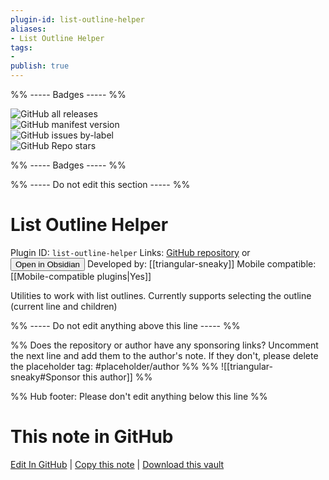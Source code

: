 ```yaml
---
plugin-id: list-outline-helper
aliases:
- List Outline Helper
tags: 
- 
publish: true
---
```


%% ----- Badges ----- %%

![GitHub all releases](https://img.shields.io/github/downloads/triangular-sneaky/obsidian-list-outline-helper/total?color=573E7A&logo=github&style=for-the-badge)   
![GitHub manifest version](https://img.shields.io/github/manifest-json/v/triangular-sneaky/obsidian-list-outline-helper?color=573E7A&logo=github&style=for-the-badge)   
![GitHub issues by-label](https://img.shields.io/github/issues/triangular-sneaky/obsidian-list-outline-helper/help%20wanted?color=573E7A&logo=github&style=for-the-badge)   
![GitHub Repo stars](https://img.shields.io/github/stars/triangular-sneaky/obsidian-list-outline-helper?color=573E7A&logo=github&style=for-the-badge)

%% ----- Badges ----- %%

%% ----- Do not edit this section ----- %%

# List Outline Helper

Plugin ID: `list-outline-helper`
Links: [GitHub repository](https://github.com/triangular-sneaky/obsidian-list-outline-helper) or [<button id=HH>Open in Obsidian</button>](obsidian://show-plugin?id=list-outline-helper)
Developed by: [[triangular-sneaky]]
Mobile compatible: [[Mobile-compatible plugins|Yes]]

Utilities to work with list outlines. Currently supports selecting the outline (current line and children)

%% ----- Do not edit anything above this line ----- %% 

%% Does the repository or author have any sponsoring links? Uncomment the next line and add them to the author's note. If they don't, please delete the placeholder tag: #placeholder/author %%
%% ![[triangular-sneaky#Sponsor this author]] %%

%% Hub footer: Please don't edit anything below this line %%

# This note in GitHub

<span class="git-footer">[Edit In GitHub](https://github.dev/obsidian-community/obsidian-hub/blob/main/02%20-%20Community%20Expansions/02.05%20All%20Community%20Expansions/Plugins/list-outline-helper.md "git-hub-edit-note") | [Copy this note](https://raw.githubusercontent.com/obsidian-community/obsidian-hub/main/02%20-%20Community%20Expansions/02.05%20All%20Community%20Expansions/Plugins/list-outline-helper.md "git-hub-copy-note") | [Download this vault](https://github.com/obsidian-community/obsidian-hub/archive/refs/heads/main.zip "git-hub-download-vault") </span>
